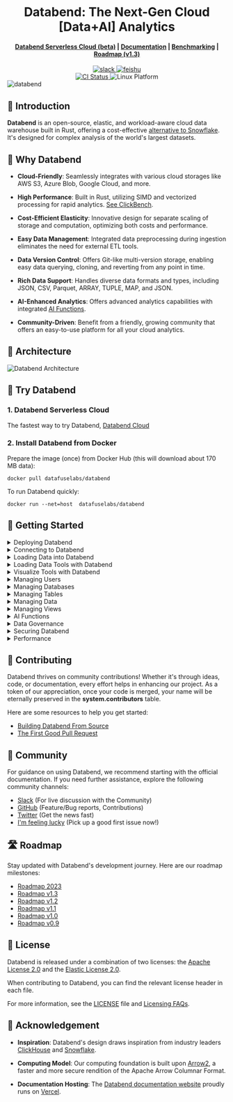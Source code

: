 <h1 align="center">Databend: The Next-Gen Cloud [Data+AI] Analytics</h1>

<div align="center">

<h4 align="center">
  <a href="https://docs.databend.com/doc/cloud">Databend Serverless Cloud (beta)</a>  |
  <a href="https://docs.databend.com/doc">Documentation</a>  |
  <a href="https://benchmark.clickhouse.com/">Benchmarking</a>  |
  <a href="https://github.com/datafuselabs/databend/issues/11868">Roadmap (v1.3)</a>

</h4>

<div>
<a href="https://link.databend.rs/join-slack">
<img src="https://img.shields.io/badge/slack-databend-0abd59?logo=slack" alt="slack" />
</a>

<a href="https://link.databend.rs/join-feishu">
<img src="https://img.shields.io/badge/feishu-databend-0abd59" alt="feishu" />
</a>

<br>

<a href="https://github.com/datafuselabs/databend/actions/workflows/release.yml">
<img src="https://img.shields.io/github/actions/workflow/status/datafuselabs/databend/release.yml?branch=main" alt="CI Status" />
</a>

<img src="https://img.shields.io/badge/Platform-Linux%2C%20macOS%2C%20ARM-green.svg?style=flat" alt="Linux Platform" />

</div>
</div>

<img src="https://github.com/datafuselabs/databend/assets/172204/9997d8bc-6462-4dbd-90e3-527cf50a709c" alt="databend" />

## 🐋 Introduction

**Databend** is an open-source, elastic, and workload-aware cloud data warehouse built in Rust, offering a cost-effective [alternative to Snowflake](https://github.com/datafuselabs/databend/issues/13059). It's designed for complex analysis of the world's largest datasets.

## 🚀 Why Databend

- **Cloud-Friendly**: Seamlessly integrates with various cloud storages like AWS S3, Azure Blob, Google Cloud, and more.

- **High Performance**: Built in Rust, utilizing SIMD and vectorized processing for rapid analytics. [See ClickBench](https://databend.com/blog/clickbench-databend-top).

- **Cost-Efficient Elasticity**: Innovative design for separate scaling of storage and computation, optimizing both costs and performance.

- **Easy Data Management**: Integrated data preprocessing during ingestion eliminates the need for external ETL tools.

- **Data Version Control**: Offers Git-like multi-version storage, enabling easy data querying, cloning, and reverting from any point in time.

- **Rich Data Support**: Handles diverse data formats and types, including JSON, CSV, Parquet, ARRAY, TUPLE, MAP, and JSON.

- **AI-Enhanced Analytics**: Offers advanced analytics capabilities with integrated [AI Functions](https://docs.databend.com/doc/sql-functions/ai-functions/).

- **Community-Driven**: Benefit from a friendly, growing community that offers an easy-to-use platform for all your cloud analytics.

## 📐 Architecture

![Databend Architecture](https://github.com/datafuselabs/databend/assets/172204/68b1adc6-0ec1-41d4-9e1d-37b80ce0e5ef)

## 🚀 Try Databend

### 1. Databend Serverless Cloud

The fastest way to try Databend, [Databend Cloud](https://databend.com)

### 2. Install Databend from Docker

Prepare the image (once) from Docker Hub (this will download about 170 MB data):

```shell
docker pull datafuselabs/databend
```

To run Databend quickly:
```shell
docker run --net=host  datafuselabs/databend
```

## 🚀 Getting Started

<details>
<summary>Deploying Databend</summary>

- [Understanding Deployment Modes](https://docs.databend.com/doc/deploy/understanding-deployment-modes)
- [Deploying a Standalone Databend](https://docs.databend.com/doc/deploy/deploying-databend)
- [Expanding a Standalone Databend](https://docs.databend.com/doc/deploy/expanding-to-a-databend-cluster)
- [Databend Cloud (Beta)](https://docs.databend.com/cloud)
</details>

<details>
<summary>Connecting to Databend</summary>

- [Connecting to Databend with BendSQL](https://docs.databend.com/doc/sql-clients/bendsql)
- [Connecting to Databend with JDBC](https://docs.databend.com/doc/sql-clients/jdbc)
- [Connecting to Databend with MySQL-Compatible Clients](https://docs.databend.com/doc/sql-clients/mysql)

</details>

<details>
<summary>Loading Data into Databend</summary>

- [How to Load Data from Local File](https://docs.databend.com/doc/load-data/load/local)
- [How to Load Data from Bucket](https://docs.databend.com/doc/load-data/load/s3)
- [How to Load Data from Stage](https://docs.databend.com/doc/load-data/load/stage)
- [How to Load Data from Remote Files](https://docs.databend.com/doc/load-data/load/http)
- [Querying Data in Staged Files](https://docs.databend.com/doc/load-data/transform/querying-stage)
- [Transforming Data During a Load](https://docs.databend.com/doc/load-data/transform/data-load-transform)
- [How to Unload Data from Databend](https://docs.databend.com/doc/load-data/unload)

</details>

<details>
<summary>Loading Data Tools with Databend</summary>

- [Apache Kafka](https://docs.databend.com/doc/load-data/load-db/kafka)
- [Airbyte](https://docs.databend.com/doc/load-data/load-db/airbyte)
- [dbt](https://docs.databend.com/doc/load-data/load-db/dbt)
- [Debezium](https://docs.databend.com/doc/load-data/load-db/debezium)
- [Apache Flink CDC](https://docs.databend.com/doc/load-data/load-db/flink-cdc)
- [DataDog Vector](https://docs.databend.com/doc/load-data/load-db/vector)
- [Addax](https://docs.databend.com/doc/load-data/load-db/addax)
- [DataX](https://docs.databend.com/doc/load-data/load-db/datax)

</details>

<details>
<summary>Visualize Tools with Databend</summary>

- [Metabase](https://docs.databend.com/doc/visualize/metabase)
- [Tableau](https://docs.databend.com/doc/visualize/tableau)
- [Grafana](https://docs.databend.com/doc/visualize/grafana)
- [Jupyter Notebook](https://docs.databend.com/doc/visualize/jupyter)
- [Deepnote](https://docs.databend.com/doc/visualize/deepnote)
- [MindsDB](https://docs.databend.com/doc/visualize/mindsdb)
- [Redash](https://docs.databend.com/doc/visualize/redash)

</details>

<details>
<summary>Managing Users</summary>

- [How to Create a User](https://docs.databend.com/sql/sql-commands/ddl/user/user-create-user)
- [How to Grant Privileges to a User](https://docs.databend.com/sql/sql-commands/ddl/user/grant-privileges)
- [How to Revoke Privileges from a User](https://docs.databend.com/sql/sql-commands/ddl/user/revoke-privileges)
- [How to Create a Role](https://docs.databend.com/sql/sql-commands/ddl/user/user-create-role)
- [How to Grant Privileges to a Role](https://docs.databend.com/sql/sql-commands/ddl/user/grant-privileges)
- [How to Grant Role to a User](https://docs.databend.com/sql/sql-commands/ddl/user/grant-role)
- [How to Revoke the Role of a User](https://docs.databend.com/sql/sql-commands/ddl/user/revoke-role)
</details>

<details>
<summary>Managing Databases</summary>

- [How to Create a Database](https://docs.databend.com/sql/sql-commands/ddl/database/ddl-create-database)
- [How to Drop a Database](https://docs.databend.com/sql/sql-commands/ddl/database/ddl-drop-database)
</details>

<details>
<summary>Managing Tables</summary>

- [How to Create a Table](https://docs.databend.com/sql/sql-commands/ddl/table/ddl-create-table)
- [How to Drop a Table](https://docs.databend.com/sql/sql-commands/ddl/table/ddl-drop-table)
- [How to Rename a Table](https://docs.databend.com/sql/sql-commands/ddl/table/ddl-rename-table)
- [How to Truncate a Table](https://docs.databend.com/sql/sql-commands/ddl/table/ddl-truncate-table)
- [How to Flash Back a Table](https://docs.databend.com/sql/sql-commands/ddl/table/flashback-table)
- [How to Add/Drop Table Column](https://docs.databend.com/sql/sql-commands/ddl/table/alter-table-column)
</details>

<details>
<summary>Managing Data</summary>

- [COPY](https://docs.databend.com/sql/sql-commands/dml/dml-copy-into-table)
- [INSERT](https://docs.databend.com/sql/sql-commands/dml/dml-insert)
- [DELETE](https://docs.databend.com/sql/sql-commands/dml/dml-delete-from)
- [UPDATE](https://docs.databend.com/sql/sql-commands/dml/dml-update)
- [REPLACE](https://docs.databend.com/sql/sql-commands/dml/dml-replace)
</details>

<details>
<summary>Managing Views</summary>

- [How to Create a View](https://docs.databend.com/sql/sql-commands/ddl/view/ddl-create-view)
- [How to Drop a View](https://docs.databend.com/sql/sql-commands/ddl/view/ddl-drop-view)
- [How to Alter a View](https://docs.databend.com/sql/sql-commands/ddl/view/ddl-alter-view)
</details>

<details>
<summary>AI Functions</summary>

- [Generating SQL with AI](https://docs.databend.com/sql/sql-functions/ai-functions/ai-to-sql)
- [Creating Embedding Vectors](https://docs.databend.com/sql/sql-functions/ai-functions/ai-embedding-vector)
- [Computing Text Similarities](https://docs.databend.com/sql/sql-functions/ai-functions/ai-cosine-distance)
- [Text Completion with AI](https://docs.databend.com/sql/sql-functions/ai-functions/ai-text-completion)
</details>

<details>
<summary>Data Governance</summary>

- [How to Create Data Masking Policy](https://docs.databend.com/sql/sql-commands/ddl/mask-policy/create-mask-policy)
- [How to Drop Data Masking Policy](https://docs.databend.com/sql/sql-commands/ddl/mask-policy/drop-mask-policy)

</details>

<details>
<summary>Securing Databend</summary>

- [How to Create Network Policy](https://docs.databend.com/sql/sql-commands/ddl/network-policy/ddl-create-policy)
- [How to Drop Network Policy](https://docs.databend.com/sql/sql-commands/ddl/network-policy/ddl-drop-policy)
- [How to Alter Network Policy](https://docs.databend.com/sql/sql-commands/ddl/network-policy/ddl-alter-policy)

</details>

<details>
<summary>Performance</summary>
  
- [Review Clickbench](https://databend.com/blog/clickbench-databend-top)
- [How to Benchmark Databend using TPC-H](https://databend.com/blog/2022/08/08/benchmark-tpc-h)
  
</details>


## 🤝 Contributing

Databend thrives on community contributions! Whether it's through ideas, code, or documentation, every effort helps in enhancing our project. As a token of our appreciation, once your code is merged, your name will be eternally preserved in the **system.contributors** table.

Here are some resources to help you get started:

- [Building Databend From Source](https://docs.databend.com/doc/overview/community/contributor/building-from-source)
- [The First Good Pull Request](https://docs.databend.com/doc/overview/community/contributor/good-pr)


## 👥 Community

For guidance on using Databend, we recommend starting with the official documentation. If you need further assistance, explore the following community channels:

- [Slack](https://link.databend.rs/join-slack) (For live discussion with the Community)
- [GitHub](https://github.com/datafuselabs/databend) (Feature/Bug reports, Contributions)
- [Twitter](https://twitter.com/DatabendLabs) (Get the news fast)
- [I'm feeling lucky](https://link.databend.rs/i-m-feeling-lucky) (Pick up a good first issue now!)


## 🛣️ Roadmap

Stay updated with Databend's development journey. Here are our roadmap milestones:

- [Roadmap 2023](https://github.com/datafuselabs/databend/issues/9448)
- [Roadmap v1.3](https://github.com/datafuselabs/databend/issues/11868)
- [Roadmap v1.2](https://github.com/datafuselabs/databend/issues/11073)
- [Roadmap v1.1](https://github.com/datafuselabs/databend/issues/10334)
- [Roadmap v1.0](https://github.com/datafuselabs/databend/issues/9604)
- [Roadmap v0.9](https://github.com/datafuselabs/databend/issues/7052)


## 📜 License

Databend is released under a combination of two licenses: the [Apache License 2.0](licenses/Apache-2.0.txt) and the [Elastic License 2.0](licenses/Elastic.txt).

When contributing to Databend, you can find the relevant license header in each file.

For more information, see the [LICENSE](LICENSE) file and [Licensing FAQs](https://docs.databend.com/doc/enterprise/license).


## 🙏 Acknowledgement

- **Inspiration**: Databend's design draws inspiration from industry leaders [ClickHouse](https://github.com/clickhouse/clickhouse) and [Snowflake](https://docs.snowflake.com/en/user-guide/intro-key-concepts.html#snowflake-architecture).

- **Computing Model**: Our computing foundation is built upon [Arrow2](https://github.com/jorgecarleitao/arrow2), a faster and more secure rendition of the Apache Arrow Columnar Format.

- **Documentation Hosting**: The [Databend documentation website](https://docs.databend.com) proudly runs on [Vercel](https://vercel.com/?utm_source=databend&utm_campaign=oss).
